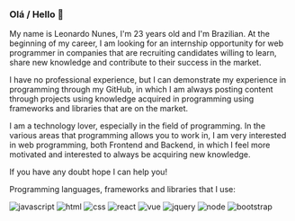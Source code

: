 ### Olá / Hello 👋

My name is Leonardo Nunes, I'm 23 years old and I'm Brazilian. At the beginning of my career, I am looking for an internship opportunity for web programmer in companies that are recruiting candidates willing to learn, share new knowledge and contribute to their success in the market.

I have no professional experience, but I can demonstrate my experience in programming through my GitHub, in which I am always posting content through projects using knowledge acquired in programming using frameworks and libraries that are on the market.

I am a technology lover, especially in the field of programming. In the various areas that programming allows you to work in, I am very interested in web programming, both Frontend and Backend, in which I feel more motivated and interested to always be acquiring new knowledge.

If you have any doubt hope I can help you!

Programming languages, frameworks and libraries that I use:

![javascript](https://user-images.githubusercontent.com/53942734/103427466-f8bdbe80-4b9f-11eb-8ec3-ab2b7cf4429a.png)
![html](https://user-images.githubusercontent.com/53942734/103427465-f8252800-4b9f-11eb-9106-a17ce8487bc7.png)
![css](https://user-images.githubusercontent.com/53942734/103427464-f8252800-4b9f-11eb-8a1d-853252102ffd.png)
![react](https://user-images.githubusercontent.com/53942734/103427471-f9eeeb80-4b9f-11eb-8014-b4b463fc5b94.jpg)
![vue](https://user-images.githubusercontent.com/53942734/103427472-fbb8af00-4b9f-11eb-98fa-4b39d864ac18.jpeg)
![jquery](https://user-images.githubusercontent.com/53942734/103427468-f9565500-4b9f-11eb-8701-b821c0a17282.png)
![node](https://user-images.githubusercontent.com/53942734/103427470-f9565500-4b9f-11eb-81aa-05a27e171180.png)
![bootstrap](https://user-images.githubusercontent.com/53942734/103427461-f6f3fb00-4b9f-11eb-8c84-737e6c24207b.png)





<!--
**leo123nunes/leo123nunes** is a ✨ _special_ ✨ repository because its `README.md` (this file) appears on your GitHub profile.




